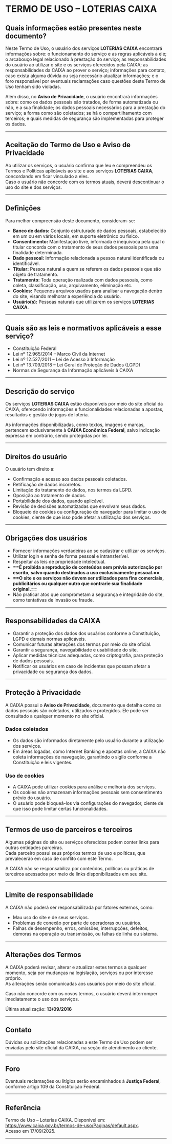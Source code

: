 # TERMO DE USO – LOTERIAS CAIXA

## Quais informações estão presentes neste documento?

Neste Termo de Uso, o usuário dos serviços **LOTERIAS CAIXA** encontrará informações sobre: o funcionamento do serviço e as regras aplicáveis a ele; o arcabouço legal relacionado à prestação do serviço; as responsabilidades do usuário ao utilizar o site e os serviços oferecidos pela CAIXA; as responsabilidades da CAIXA ao prover o serviço; informações para contato, caso exista alguma dúvida ou seja necessário atualizar informações; e o foro responsável por eventuais reclamações caso questões deste Termo de Uso tenham sido violadas.

Além disso, no **Aviso de Privacidade**, o usuário encontrará informações sobre: como os dados pessoais são tratados, de forma automatizada ou não, e a sua finalidade; os dados pessoais necessários para a prestação do serviço; a forma como são coletados; se há o compartilhamento com terceiros; e quais medidas de segurança são implementadas para proteger os dados. 

---

## Aceitação do Termo de Uso e Aviso de Privacidade

Ao utilizar os serviços, o usuário confirma que leu e compreendeu os Termos e Políticas aplicáveis ao site e aos serviços **LOTERIAS CAIXA**, concordando em ficar vinculado a eles.  
Caso o usuário não concorde com os termos atuais, deverá descontinuar o uso do site e dos serviços.

---

## Definições

Para melhor compreensão deste documento, consideram-se:

- **Banco de dados:** Conjunto estruturado de dados pessoais, estabelecido em um ou em vários locais, em suporte eletrônico ou físico.
- **Consentimento:** Manifestação livre, informada e inequívoca pela qual o titular concorda com o tratamento de seus dados pessoais para uma finalidade determinada.
- **Dado pessoal:** Informação relacionada a pessoa natural identificada ou identificável.
- **Titular:** Pessoa natural a quem se referem os dados pessoais que são objeto de tratamento.
- **Tratamento:** Toda operação realizada com dados pessoais, como coleta, classificação, uso, arquivamento, eliminação etc.
- **Cookies:** Pequenos arquivos usados para analisar a navegação dentro do site, visando melhorar a experiência do usuário.
- **Usuário(s):** Pessoas naturais que utilizarem os serviços **LOTERIAS CAIXA**.

---

## Quais são as leis e normativos aplicáveis a esse serviço?

- Constituição Federal
- Lei nº 12.965/2014 – Marco Civil da Internet
- Lei nº 12.527/2011 – Lei de Acesso à Informação
- Lei nº 13.709/2018 – Lei Geral de Proteção de Dados (LGPD)
- Normas de Segurança da Informação aplicáveis à CAIXA

---

## Descrição do serviço

Os serviços **LOTERIAS CAIXA** estão disponíveis por meio do site oficial da CAIXA, oferecendo informações e funcionalidades relacionadas a apostas, resultados e gestão de jogos de loteria.

As informações disponibilizadas, como textos, imagens e marcas, pertencem exclusivamente à **CAIXA Econômica Federal**, salvo indicação expressa em contrário, sendo protegidas por lei.

---

## Direitos do usuário

O usuário tem direito a:
- Confirmação e acesso aos dados pessoais coletados.
- Retificação de dados incorretos.
- Limitação do tratamento de dados, nos termos da LGPD.
- Oposição ao tratamento de dados.
- Portabilidade dos dados, quando aplicável.
- Revisão de decisões automatizadas que envolvam seus dados.
- Bloqueio de cookies ou configuração do navegador para limitar o uso de cookies, ciente de que isso pode afetar a utilização dos serviços.

---

## Obrigações dos usuários

- Fornecer informações verdadeiras ao se cadastrar e utilizar os serviços.
- Utilizar login e senha de forma pessoal e intransferível.
- Respeitar as leis de propriedade intelectual.
- **==É proibida a reprodução de conteúdos sem prévia autorização por escrito, salvo quando destinados a uso exclusivamente pessoal.==**
- **==O site e os serviços não devem ser utilizados para fins comerciais, publicitários ou qualquer outro que contrarie sua finalidade original.==**
- Não praticar atos que comprometam a segurança e integridade do site, como tentativas de invasão ou fraude.

---

## Responsabilidades da CAIXA

- Garantir a proteção dos dados dos usuários conforme a Constituição, LGPD e demais normas aplicáveis.
- Comunicar futuras alterações dos termos por meio do site oficial.
- Garantir a segurança, navegabilidade e usabilidade do site.
- Aplicar medidas técnicas adequadas, como criptografia, para proteção de dados pessoais.
- Notificar os usuários em caso de incidentes que possam afetar a privacidade ou segurança dos dados.

---

## Proteção à Privacidade

A CAIXA possui o **Aviso de Privacidade**, documento que detalha como os dados pessoais são coletados, utilizados e protegidos. Ele pode ser consultado a qualquer momento no site oficial.

### Dados coletados
- Os dados são informados diretamente pelo usuário durante a utilização dos serviços.
- Em áreas logadas, como Internet Banking e apostas online, a CAIXA não coleta informações de navegação, garantindo o sigilo conforme a Constituição e leis vigentes.

### Uso de cookies
- A CAIXA pode utilizar cookies para análise e melhoria dos serviços.
- Os cookies não armazenam informações pessoais sem consentimento prévio do usuário.
- O usuário pode bloqueá-los via configurações do navegador, ciente de que isso pode limitar certas funcionalidades.

---

## Termos de uso de parceiros e terceiros

Algumas páginas do site ou serviços oferecidos podem conter links para outras entidades parceiras.  
Cada parceiro possui seus próprios termos de uso e políticas, que prevalecerão em caso de conflito com este Termo.  

A CAIXA não se responsabiliza por conteúdos, políticas ou práticas de terceiros acessados por meio de links disponibilizados em seu site.

---

## Limite de responsabilidade

A CAIXA não poderá ser responsabilizada por fatores externos, como:
- Mau uso do site e de seus serviços.
- Problemas de conexão por parte de operadoras ou usuários.
- Falhas de desempenho, erros, omissões, interrupções, defeitos, demoras na operação ou transmissão, ou falhas de linha ou sistema.

---

## Alterações dos Termos

A CAIXA poderá revisar, alterar e atualizar estes termos a qualquer momento, seja por mudanças na legislação, serviços ou por interesse próprio.  
As alterações serão comunicadas aos usuários por meio do site oficial.  

Caso não concorde com os novos termos, o usuário deverá interromper imediatamente o uso dos serviços.  

Última atualização: **13/09/2016**

---

## Contato

Dúvidas ou solicitações relacionadas a este Termo de Uso podem ser enviadas pelo site oficial da CAIXA, na seção de atendimento ao cliente.

---

## Foro

Eventuais reclamações ou litígios serão encaminhados à **Justiça Federal**, conforme artigo 109 da Constituição Federal.

---

## Referência 

Termo de Uso – Loterias CAIXA. Disponível em: <https://www.caixa.gov.br/termos-de-uso/Paginas/default.aspx>.  
Acesso em 17/09/2025.

---
